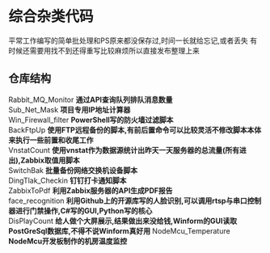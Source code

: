 # 综合杂类代码
平常工作编写的简单批处理和PS原来都没保存过,时间一长就给忘记,或者丢失
有时候还需要用找不到还得重写比较麻烦所以直接发布整理上来


## 仓库结构
Rabbit_MQ_Monitor  **通过API查询队列排队消息数量**<br>
Sub_Net_Mask **项目专用IP地址计算器**<br>
Win_Firewall_filter **PowerShell写的防火墙过滤脚本**<br>
BackFtpUp **使用FTP远程备份的脚本,有前后置命令可以比较灵活不修改脚本本体来执行一些前置和收尾工作**<br>
VnstatCount **使用vnstat作为数据源统计出昨天一天服务器的总流量(所有进出),Zabbix取值用脚本**  
SwitchBak **批量备份网络交换机设备脚本**  
DingTlak_Checkin **钉钉打卡通知脚本**  
ZabbixToPdf **利用Zabbix服务器的API生成PDF报告**  
face_recognition  **利用Github上的开源库写的人脸识别,可以调用rtsp与串口控制器进行门禁操作,C#写的GUI,Python写的核心**  <br>
DisPlayCount **给人做个大屏展示,结果做出来没给钱,Winform的GUI读取PostGreSql数据库,不得不说Winform真好用**
NodeMcu_Temperature  **NodeMcu开发板制作的机房温度监控**
